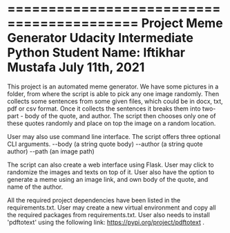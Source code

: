 ==========================================
Project Meme Generator
Udacity Intermediate Python
Student Name: Iftikhar Mustafa
July 11th, 2021
==========================================


This project is an automated meme generator. We have some pictures in a folder, from where the script is able to pick any one image randomly. Then collects some sentences from some given files, which could be in docx, txt, pdf or csv format. Once it collects the sentences it breaks them into two-part - body of the quote, and author. The script then chooses only one of these quotes randomly and place on top the image on a random location.

User may also use command line interface. The script offers three optional CLI arguments.
--body (a string quote body)
--author (a string quote author)
--path (an image path)

The script can also create a web interface using Flask. User may click to randomize the images and texts on top of it. User also have the option to generate a meme using an image link, and own body of the quote, and name of the author.

All the required project dependencies have been listed in the requirements.txt. User may create a new virtual environment and copy all the required packages from requirements.txt. User also needs to install 'pdftotext' using the following link: https://pypi.org/project/pdftotext .
